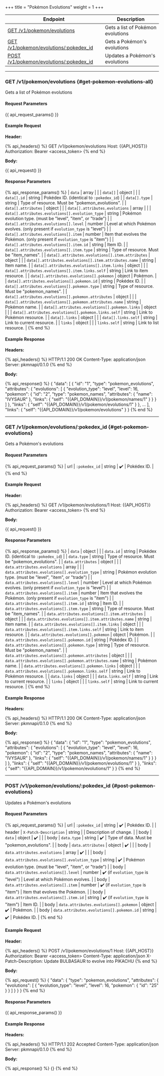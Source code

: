 +++
title = "Pokémon Evolutions"
weight = 1
+++

| Endpoint                                                            | Description                       |
|---------------------------------------------------------------------|-----------------------------------|
| [GET /v1/pokemon/evolutions](#get-pokemon-evolutions-all)           | Gets a list of Pokémon evolutions |
| [GET /v1/pokemon/evolutions/:pokedex_id](#get-pokemon-evolutions)   | Gets a Pokémon's evolutions       |
| [POST /v1/pokemon/evolutions/:pokedex_id](#post-pokemon-evolutions) | Updates a Pokémon's evolutions    |

---

### GET /v1/pokemon/evolutions {#get-pokemon-evolutions-all}

Gets a list of Pokémon evolutions

#### Request Parameters

{{ api_request_params() }}

#### Example Request

**Header:**

{% api_headers() %}
GET /v1/pokemon/evolutions
Host: {{API_HOST}}
Authorization: Bearer <access_token>
{% end %}

**Body:**

{{ api_request() }}

#### Response Parameters

{% api_response_params() %}
| `data`                                                   | array  |                                                                               |
| `data[]`                                                 | object |                                                                               |
| `data[].id`                                              | string | Pokédex ID. (identical to `:pokedex_id`)                                      |
| `data[].type`                                            | string | Type of resource. Must be "pokemon_evolutions".                               |
| `data[].attributes`                                      | object |                                                                               |
| `data[].attributes.evolutions`                           | array  |                                                                               |
| `data[].attributes.evolutions[].evolution_type`          | string | Pokémon evolution type. (must be "level", "item", or "trade")                 |
| `data[].attributes.evolutions[].level`                   | number | Level at which Pokémon evolves. (only present if `evolution_type` is "level") |
| `data[].attributes.evolutions[].item`                    | number | Item that evolves the Pokémon. (only present if `evolution_type` is "item")   |
| `data[].attributes.evolutions[].item.id`                 | string | Item ID.                                                                      |
| `data[].attributes.evolutions[].item.type`               | string | Type of resource. Must be "item_names".                                       |
| `data[].attributes.evolutions[].item.attributes`         | object |                                                                               |
| `data[].attributes.evolutions[].item.attributes.name`    | string | Item name.                                                                    |
| `data[].attributes.evolutions[].item.links`              | object |                                                                               |
| `data[].attributes.evolutions[].item.links.self`         | string | Link to item resource.                                                        |
| `data[].attributes.evolutions[].pokemon`                 | object | Pokémon.                                                                      |
| `data[].attributes.evolutions[].pokemon.id`              | string | Pokédex ID.                                                                   |
| `data[].attributes.evolutions[].pokemon.type`            | string | Type of resource. Must be "pokemon_names".                                    |
| `data[].attributes.evolutions[].pokemon.attributes`      | object |                                                                               |
| `data[].attributes.evolutions[].pokemon.attributes.name` | string | Pokémon name.                                                                 |
| `data[].attributes.evolutions[].pokemon.links`           | object |                                                                               |
| `data[].attributes.evolutions[].pokemon.links.self`      | string | Link to Pokémon resource.                                                     |
| `data[].links`                                           | object |                                                                               |
| `data[].links.self`                                      | string | Link to current resource.                                                     |
| `links`                                                  | object |                                                                               |
| `links.self`                                             | string | Link to list resource.                                                        |
{% end %}

#### Example Response

**Headers:**

{% api_headers() %}
HTTP/1.1 200 OK
Content-Type: application/json
Server: pkmnapi/0.1.0
{% end %}

**Body:**

{% api_response() %}
{
    "data": [
        {
            "id": "1",
            "type": "pokemon_evolutions",
            "attributes": {
                "evolutions": [
                    {
                        "evolution_type": "level",
                        "level": 16,
                        "pokemon": {
                            "id": "2",
                            "type": "pokemon_names",
                            "attributes": {
                                "name": "IVYSAUR"
                            },
                            "links": {
                                "self": "{{API_DOMAIN}}/v1/pokemon/names/1"
                            }
                        }
                    }
                ]
            },
            "links": {
                "self": "{{API_DOMAIN}}/v1/pokemon/evolutions/1"
            }
        },
        ...
    ],
    "links": {
        "self": "{{API_DOMAIN}}/v1/pokemon/evolutions"
    }
}
{% end %}

---

### GET /v1/pokemon/evolutions/:pokedex_id {#get-pokemon-evolutions}

Gets a Pokémon's evolutions

#### Request Parameters

{% api_request_params() %}
| url | `:pokedex_id` | string | ✔️ | Pokédex ID. |
{% end %}

#### Example Request

**Header:**

{% api_headers() %}
GET /v1/pokemon/evolutions/1
Host: {{API_HOST}}
Authorization: Bearer <access_token>
{% end %}

**Body:**

{{ api_request() }}

#### Response Parameters

{% api_response_params() %}
| `data`                                                 | object |                                                                               |
| `data.id`                                              | string | Pokédex ID. (identical to `:pokedex_id`)                                      |
| `data.type`                                            | string | Type of resource. Must be "pokemon_evolutions".                               |
| `data.attributes`                                      | object |                                                                               |
| `data.attributes.evolutions`                           | array  |                                                                               |
| `data.attributes.evolutions[].evolution_type`          | string | Pokémon evolution type. (must be "level", "item", or "trade")                 |
| `data.attributes.evolutions[].level`                   | number | Level at which Pokémon evolves. (only present if `evolution_type` is "level") |
| `data.attributes.evolutions[].item`                    | number | Item that evolves the Pokémon. (only present if `evolution_type` is "item")   |
| `data.attributes.evolutions[].item.id`                 | string | Item ID.                                                                      |
| `data.attributes.evolutions[].item.type`               | string | Type of resource. Must be "item_names".                                       |
| `data.attributes.evolutions[].item.attributes`         | object |                                                                               |
| `data.attributes.evolutions[].item.attributes.name`    | string | Item name.                                                                    |
| `data.attributes.evolutions[].item.links`              | object |                                                                               |
| `data.attributes.evolutions[].item.links.self`         | string | Link to item resource.                                                        |
| `data.attributes.evolutions[].pokemon`                 | object | Pokémon.                                                                      |
| `data.attributes.evolutions[].pokemon.id`              | string | Pokédex ID.                                                                   |
| `data.attributes.evolutions[].pokemon.type`            | string | Type of resource. Must be "pokemon_names".                                    |
| `data.attributes.evolutions[].pokemon.attributes`      | object |                                                                               |
| `data.attributes.evolutions[].pokemon.attributes.name` | string | Pokémon name.                                                                 |
| `data.attributes.evolutions[].pokemon.links`           | object |                                                                               |
| `data.attributes.evolutions[].pokemon.links.self`      | string | Link to Pokémon resource.                                                     |
| `data.links`                                           | object |                                                                               |
| `data.links.self`                                      | string | Link to current resource.                                                     |
| `links`                                                | object |                                                                               |
| `links.self`                                           | string | Link to current resource.                                                     |
{% end %}

#### Example Response

**Headers:**

{% api_headers() %}
HTTP/1.1 200 OK
Content-Type: application/json
Server: pkmnapi/0.1.0
{% end %}

**Body:**

{% api_response() %}
{
    "data": {
        "id": "1",
        "type": "pokemon_evolutions",
        "attributes": {
            "evolutions": [
                {
                    "evolution_type": "level",
                    "level": 16,
                    "pokemon": {
                        "id": "2",
                        "type": "pokemon_names",
                        "attributes": {
                            "name": "IVYSAUR"
                        },
                        "links": {
                            "self": "{{API_DOMAIN}}/v1/pokemon/names/1"
                        }
                    }
                }
            ]
        },
        "links": {
            "self": "{{API_DOMAIN}}/v1/pokemon/evolutions/1"
        }
    },
    "links": {
        "self": "{{API_DOMAIN}}/v1/pokemon/evolutions/1"
    }
}
{% end %}

---

### POST /v1/pokemon/evolutions/:pokedex_id {#post-pokemon-evolutions}

Updates a Pokémon's evolutions

#### Request Parameters

{% api_request_params() %}
| url    | `:pokedex_id`                                 | string | ✔️                                  | Pokédex ID.                                                   |
| header | `X-Patch-Description`                         | string |                                    | Description of change.                                        |
| body   | `data`                                        | object | ✔️                                  |                                                               |
| body   | `data.type`                                   | string | ✔️                                  | Type of data. Must be "pokemon_evolutions".                   |
| body   | `data.attributes`                             | object | ✔️                                  |                                                               |
| body   | `data.attributes.evolutions`                  | array  | ✔️                                  |                                                               |
| body   | `data.attributes.evolutions[].evolution_type` | string | ✔️                                  | Pokémon evolution type. (must be "level", "item", or "trade") |
| body   | `data.attributes.evolutions[].level`          | number | ✔️ (if `evolution_type` is "level") | Level at which Pokémon evolves.                               |
| body   | `data.attributes.evolutions[].item`           | number | ✔️ (if `evolution_type` is "item")  | Item that evolves the Pokémon.                                |
| body   | `data.attributes.evolutions[].item.id`        | string | ✔️ (if `evolution_type` is "item")  | Item ID.                                                      |
| body   | `data.attributes.evolutions[].pokemon`        | object | ✔️                                  | Pokémon.                                                      |
| body   | `data.attributes.evolutions[].pokemon.id`     | string | ✔️                                  | Pokédex ID.                                                   |
{% end %}

#### Example Request

**Header:**

{% api_headers() %}
POST /v1/pokemon/evolutions/1
Host: {{API_HOST}}
Authorization: Bearer <access_token>
Content-Type: application/json
X-Patch-Description: Update BULBASAUR to evolve into PIKACHU
{% end %}

**Body:**

{% api_request() %}
{
    "data": {
        "type": "pokemon_evolutions",
        "attributes": {
            "evolutions": [
                {
                    "evolution_type": "level",
                    "level": 16,
                    "pokemon": {
                        "id": "25"
                    }
                }
            ]
        }
    }
}
{% end %}

#### Response Parameters

{{ api_response_params() }}

#### Example Response

**Headers:**

{% api_headers() %}
HTTP/1.1 202 Accepted
Content-Type: application/json
Server: pkmnapi/0.1.0
{% end %}

**Body:**

{% api_response() %}
{}
{% end %}
